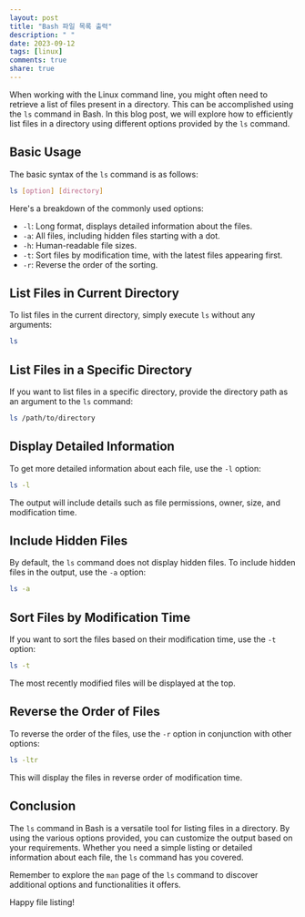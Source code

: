 ```yaml
---
layout: post
title: "Bash 파일 목록 출력"
description: " "
date: 2023-09-12
tags: [linux]
comments: true
share: true
---
```


When working with the Linux command line, you might often need to retrieve a list of files present in a directory. This can be accomplished using the `ls` command in Bash. In this blog post, we will explore how to efficiently list files in a directory using different options provided by the `ls` command.

## Basic Usage

The basic syntax of the `ls` command is as follows:

```bash
ls [option] [directory]
```

Here's a breakdown of the commonly used options:

- `-l`: Long format, displays detailed information about the files.
- `-a`: All files, including hidden files starting with a dot.
- `-h`: Human-readable file sizes.
- `-t`: Sort files by modification time, with the latest files appearing first.
- `-r`: Reverse the order of the sorting.

## List Files in Current Directory

To list files in the current directory, simply execute `ls` without any arguments:

```bash
ls
```

## List Files in a Specific Directory

If you want to list files in a specific directory, provide the directory path as an argument to the `ls` command:

```bash
ls /path/to/directory
```

## Display Detailed Information

To get more detailed information about each file, use the `-l` option:

```bash
ls -l
```

The output will include details such as file permissions, owner, size, and modification time.

## Include Hidden Files

By default, the `ls` command does not display hidden files. To include hidden files in the output, use the `-a` option:

```bash
ls -a
```

## Sort Files by Modification Time

If you want to sort the files based on their modification time, use the `-t` option:

```bash
ls -t
```

The most recently modified files will be displayed at the top.

## Reverse the Order of Files

To reverse the order of the files, use the `-r` option in conjunction with other options:

```bash
ls -ltr
```

This will display the files in reverse order of modification time.

## Conclusion

The `ls` command in Bash is a versatile tool for listing files in a directory. By using the various options provided, you can customize the output based on your requirements. Whether you need a simple listing or detailed information about each file, the `ls` command has you covered.

Remember to explore the `man` page of the `ls` command to discover additional options and functionalities it offers.

Happy file listing!
